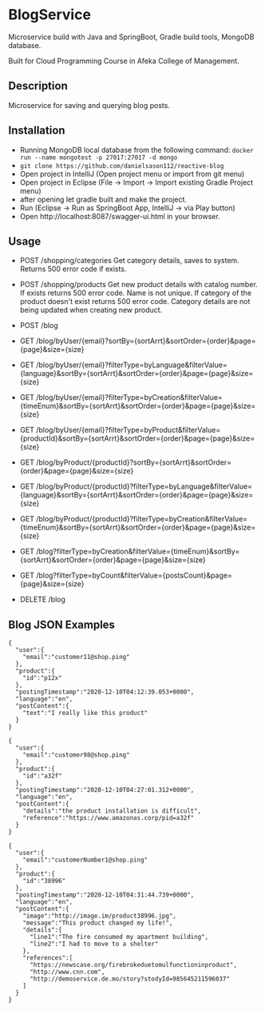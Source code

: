 # BlogService

Microservice build with Java and SpringBoot, Gradle build tools, MongoDB database.

Built for Cloud Programming Course in Afeka College of Management.

## Description

Microservice for saving and querying blog posts.

## Installation

* Running MongoDB local database from the following command: `docker run --name mongotest -p 27017:27017 -d mongo`
* `git clone https://github.com/danielsason112/reactive-blog`
* Open project in IntelliJ (Open project menu or import from git menu)
* Open project in Eclipse (File -> Import -> Import existing Gradle Project menu)
* after opening let gradle built and make the project.
* Run (Eclipse -> Run as SpringBoot App, IntelliJ -> via Play button)
* Open http://localhost:8087/swagger-ui.html in your browser.

## Usage

- POST /shopping/categories
 Get category details, saves to system.
 Returns 500 error code if exists.
- POST /shopping/products
 Get new product details with catalog number. If exists returns 500 error code.
 Name is not unique.
 If category of the product doesn't exist returns 500 error code.
 Category details are not being updated when creating new product.

- POST /blog

- GET /blog/byUser/{email}?sortBy={sortArrt}&sortOrder={order}&page={page}&size={size}
  
- GET /blog/byUser/{email}?filterType=byLanguage&filterValue={language}&sortBy={sortArrt}&sortOrder={order}&page={page}&size={size}

- GET /blog/byUser/{email}?filterType=byCreation&filterValue={timeEnum}&sortBy={sortArrt}&sortOrder={order}&page={page}&size={size}
  
- GET /blog/byUser/{email}?filterType=byProduct&filterValue={productId}&sortBy={sortArrt}&sortOrder={order}&page={page}&size={size}

- GET /blog/byProduct/{productId}?sortBy={sortArrt}&sortOrder={order}&page={page}&size={size}

- GET /blog/byProduct/{productId}?filterType=byLanguage&filterValue={language}&sortBy={sortArrt}&sortOrder={order}&page={page}&size={size}

- GET /blog/byProduct/{productId}?filterType=byCreation&filterValue={timeEnum}&sortBy={sortArrt}&sortOrder={order}&page={page}&size={size}
  
- GET /blog?filterType=byCreation&filterValue={timeEnum}&sortBy={sortArrt}&sortOrder={order}&page={page}&size={size}

- GET /blog?filterType=byCount&filterValue={postsCount}&page={page}&size={size}
  
- DELETE /blog

## Blog JSON Examples
    {
      "user":{
        "email":"customer11@shop.ping"
      }, 
      "product":{
        "id":"p12x"
      },  
      "postingTimestamp":"2020-12-10T04:12:39.053+0000", 
      "language":"en", 
      "postContent":{
        "text":"I really like this product"
      }
    }
    
    {
      "user":{
        "email":"customer98@shop.ping"
      }, 
      "product":{
        "id":"a32f"
      }, 
      "postingTimestamp":"2020-12-10T04:27:01.312+0000", 
      "language":"en", 
      "postContent":{
        "details":"the product installation is difficult", 
        "reference":"https://www.amazonas.corp/pid=a32f"
      }
    }
    
    {
      "user":{
        "email":"customerNumber1@shop.ping"
      }, 
      "product":{
        "id":"38996"
      },  
      "postingTimestamp":"2020-12-10T04:31:44.739+0000", 
      "language":"en", 
      "postContent":{
        "image":"http://image.im/product38996.jpg", 
        "message":"This product changed my life!", 
        "details":{
          "line1":"The fire consumed my apartment building",
          "line2":"I had to move to a shelter"
        }, 
        "references":[
          "https://newscase.org/firebrokeduetomulfunctioninproduct", 
          "http://www.cnn.com", 
          "http://demoservice.de.mo/story?stodyId=985645211596037"
        ]
      }
    }
